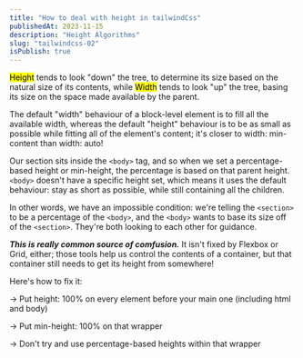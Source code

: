 ```yaml
---
title: "How to deal with height in tailwindCss"
publishedAt: 2023-11-15
description: "Height Algorithms"
slug: "tailwindcss-02"
isPublish: true
---
```


<mark>Height</mark> tends to look "down" the tree, to determine its size based on the natural size of its contents, while <mark>Width</mark> tends to look "up" the tree, basing its size on the space made available by the parent.

The default "width" behaviour of a block-level element is to fill all the available width, whereas the default "height" behaviour is to be as small as possible while fitting all of the element's content; it's closer to width: min-content than width: auto!

Our section sits inside the `<body>` tag, and so when we set a percentage-based height or min-height, the percentage is based on that parent height. `<body>` doesn't have a specific height set, which means it uses the default behaviour: stay as short as possible, while still containing all the children.

In other words, we have an impossible condition: we're telling the `<section>` to be a percentage of the `<body>`, and the `<body>` wants to base its size off of the `<section>`. They're both looking to each other for guidance.

**_This is really common source of comfusion._** It isn't fixed by Flexbox or Grid, either; those tools help us control the contents of a container, but that container still needs to get its height from somewhere!

Here's how to fix it:

-> Put height: 100% on every element before your main one (including html and body)

-> Put min-height: 100% on that wrapper

-> Don't try and use percentage-based heights within that wrapper
